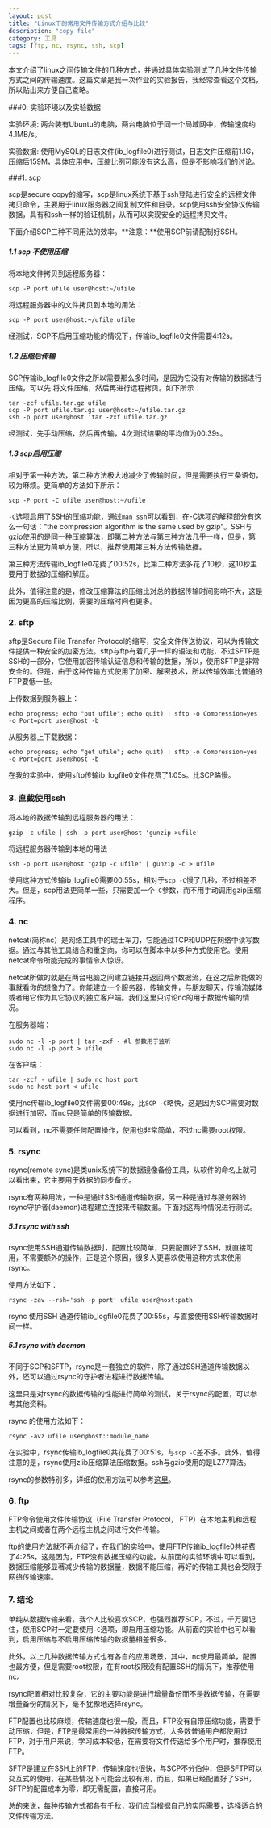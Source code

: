 ```yaml
---
layout: post
title: "Linux下的常用文件传输方式介绍与比较"
description: "copy file"
category: 工具
tags: [ftp, nc, rsync, ssh, scp]
---
```


本文介绍了linux之间传输文件的几种方式，并通过具体实验测试了几种文件传输方式之间的传输速度。这篇文章是我一次作业的实验报告，我经常查看这个文档，所以贴出来方便自己查略。

###0. 实验环境以及实验数据

实验环境: 两台装有Ubuntu的电脑，两台电脑位于同一个局域网中，传输速度约4.1MB/s。

实验数据: 使用MySQL的日志文件(ib_logfile0)进行测试，日志文件压缩前1.1G，压缩后159M，具体应用中，压缩比例可能没有这么高，但是不影响我们的讨论。

###1. scp

scp是secure copy的缩写，scp是linux系统下基于ssh登陆进行安全的远程文件拷贝命令，主要用于linux服务器之间复制文件和目录。scp使用ssh安全协议传输数据，具有和ssh一样的验证机制，从而可以实现安全的远程拷贝文件。

下面介绍SCP三种不同用法的效率。**注意：**使用SCP前请配制好SSH。

##### 1.1 scp 不使用压缩

将本地文件拷贝到远程服务器：

    scp -P port ufile user@host:~/ufile

将远程服务器中的文件拷贝到本地的用法：

    scp -P port user@host:~/ufile ufile

经测试，SCP不启用压缩功能的情况下，传输ib_logfile0文件需要4:12s。

##### 1.2 压缩后传输

SCP传输ib_logfile0文件之所以需要那么多时间，是因为它没有对传输的数据进行压缩，可以先
将文件压缩，然后再进行远程拷贝。如下所示：

    tar -zcf ufile.tar.gz ufile
    scp -P port ufile.tar.gz user@host:~/ufile.tar.gz
    ssh -p port user@host 'tar -zxf ufile.tar.gz'

经测试，先手动压缩，然后再传输，4次测试结果的平均值为00:39s。

##### 1.3 scp启用压缩

相对于第一种方法，第二种方法极大地减少了传输时间，但是需要执行三条语句，较为麻烦。更简单的方法如下所示：

    scp -P port -C ufile user@host:~/ufile

`-C`选项启用了SSH的压缩功能，通过`man ssh`可以看到，在-C选项的解释部分有这么一句话："the compression algorithm is the same used by gzip"。SSH与gzip使用的是同一种压缩算法，即第二种方法与第三种方法几乎一样，但是，第三种方法更为简单方便，所以，推荐使用第三种方法传输数据。

第三种方法传输ib_logfile0花费了00:52s，比第二种方法多花了10秒，这10秒主要用于数据的压缩和解压。

此外，值得注意的是，修改压缩算法的压缩比对总的数据传输时间影响不大，这是因为更高的压缩比例，需要的压缩时间也更多。

### 2. sftp

sftp是Secure File Transfer Protocol的缩写，安全文件传送协议，可以为传输文件提供一种安全的加密方法。sftp与ftp有着几乎一样的语法和功能，不过SFTP是SSH的一部分，它使用加密传输认证信息和传输的数据，所以，使用SFTP是非常安全的。但是，由于这种传输方式使用了加密、解密技术，所以传输效率比普通的FTP要低一些。

上传数据到服务器上：

    echo progress; echo "put ufile"; echo quit) | sftp -o Compression=yes -o Port=port user@host -b

从服务器上下载数据：

    echo progress; echo "get ufile"; echo quit) | sftp -o Compression=yes -o Port=port user@host -b

在我的实验中，使用sftp传输ib_logfile0文件花费了1:05s。比SCP略慢。

### 3. 直截使用ssh

将本地的数据传输到远程服务器的用法：

    gzip -c ufile | ssh -p port user@host 'gunzip >ufile'

将远程服务器传输到本地的用法

    ssh -p port user@host "gzip -c ufile" | gunzip -c > ufile

使用这种方式传输ib_logfile0需要00:55s，相对于`scp -C`慢了几秒，不过相差不大。但是，scp用法更简单一些，只需要加一个`-C`参数，而不用手动调用gzip压缩程序。

### 4. nc

netcat(简称nc）是网络工具中的瑞士军刀，它能通过TCP和UDP在网络中读写数据。通过与其他工具结合和重定向，你可以在脚本中以多种方式使用它。使用netcat命令所能完成的事情令人惊讶。

netcat所做的就是在两台电脑之间建立链接并返回两个数据流，在这之后所能做的事就看你的想像力了。你能建立一个服务器，传输文件，与朋友聊天，传输流媒体或者用它作为其它协议的独立客户端。我们这里只讨论nc的用于数据传输的情况。

在服务器端：

    sudo nc -l -p port | tar -zxf - #l 参数用于监听
    sudo nc -l -p port > ufile

在客户端：

    tar -zcf - ufile | sudo nc host port
    sudo nc host port < ufile

使用nc传输ib_logfile0文件需要00:49s，比`SCP -C`略快，这是因为SCP需要对数据进行加密，而nc只是简单的传输数据。

可以看到，nc不需要任何配置操作，使用也非常简单，不过nc需要root权限。

### 5. rsync

rsync(remote sync)是类unix系统下的数据镜像备份工具，从软件的命名上就可以看出来，它主要用于数据的同步备份。

rsync有两种用法，一种是通过SSH通道传输数据，另一种是通过与服务器的rsync守护者(daemon)进程建立连接来传输数据。下面对这两种情况进行测试。

##### 5.1 rsync with ssh

rsync使用SSH通道传输数据时，配置比较简单，只要配置好了SSH，就直接可用，不需要额外的操作，正是这个原因，很多人更喜欢使用这种方式来使用rsync。

使用方法如下：

    rsync -zav --rsh='ssh -p port' ufile user@host:path

rsync 使用SSH 通道传输ib_logfile0花费了00:55s，与直接使用SSH传输数据时间一样。

##### 5.1 rsync with daemon

不同于SCP和SFTP，rsync是一套独立的软件，除了通过SSH通道传输数据以外，还可以通过rsync的守护者进程进行数据传输。

这里只是对rsync的数据传输的性能进行简单的测试，关于rsync的配置，可以参考其他资料。

rsync 的使用方法如下：

    rsync -avz ufile user@host::module_name

在实验中，rsync传输ib_logfile0共花费了00:51s，与`scp -C`差不多。此外，值得注意的是，rsync使用zlib压缩算法压缩数据。ssh与gzip使用的是LZ77算法。

rsync的参数特别多，详细的使用方法可以参考[这里](http://www.howtocn.org/rsync:use_rsync)。


### 6. ftp

FTP命令使用文件传输协议（File Transfer Protocol， FTP）在本地主机和远程主机之间或者在两个远程主机之间进行文件传输。

ftp的使用方法就不再介绍了，在我们的实验中，使用FTP传输ib_logfile0共花费了4:25s，这是因为，FTP没有数据压缩的功能。从前面的实验环境中可以看到，数据压缩能够显著减少传输的数据量，数据不能压缩，再好的传输工具也会受限于网络传输速率。

### 7. 结论

单纯从数据传输来看，我个人比较喜欢SCP，也强烈推荐SCP，不过，千万要记住，使用SCP时一定要使用`-C`选项，即启用压缩功能。从前面的实验中也可以看到，启用压缩与不启用压缩传输的数据量相差很多。

此外，以上几种数据传输方式也有各自的应用场景，其中，nc使用最简单，配置也最方便，但是需要root权限，在有root权限没有配置SSH的情况下，推荐使用nc。

rsync配置相对比较复杂，它的主要功能是进行增量备份而不是数据传输，在需要增量备份的情况下，毫不犹豫地选择rsync。

FTP配置也比较麻烦，传输速度也很一般，而且，FTP没有自带压缩功能，需要手动压缩，但是，FTP是最常用的一种数据传输方式，大多数普通用户都使用过FTP，对于用户来说，学习成本较低，在需要将文件传送给多个用户时，推荐使用FTP。

SFTP是建立在SSH上的FTP，传输速度也很快，与SCP不分伯仲，但是SFTP可以交互式的使用，在某些情况下可能会比较有用，而且，如果已经配置好了SSH，SFTP的配置成本为零，即无需配置，直接可用。

总的来说，每种传输方式都各有千秋，我们应当根据自己的实际需要，选择适合的文件传输方法。
